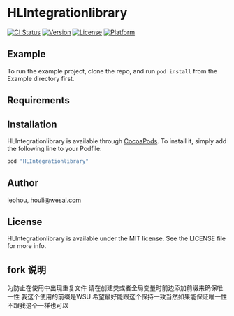 # HLIntegrationlibrary

[![CI Status](http://img.shields.io/travis/leohou/HLIntegrationlibrary.svg?style=flat)](https://travis-ci.org/leohou/HLIntegrationlibrary)
[![Version](https://img.shields.io/cocoapods/v/HLIntegrationlibrary.svg?style=flat)](http://cocoapods.org/pods/HLIntegrationlibrary)
[![License](https://img.shields.io/cocoapods/l/HLIntegrationlibrary.svg?style=flat)](http://cocoapods.org/pods/HLIntegrationlibrary)
[![Platform](https://img.shields.io/cocoapods/p/HLIntegrationlibrary.svg?style=flat)](http://cocoapods.org/pods/HLIntegrationlibrary)

## Example

To run the example project, clone the repo, and run `pod install` from the Example directory first.

## Requirements

## Installation

HLIntegrationlibrary is available through [CocoaPods](http://cocoapods.org). To install
it, simply add the following line to your Podfile:

```ruby
pod "HLIntegrationlibrary"
```

## Author

leohou, houli@wesai.com

## License

HLIntegrationlibrary is available under the MIT license. See the LICENSE file for more info.

## fork 说明
为防止在使用中出现重复文件 请在创建类或者全局变量时前边添加前缀来确保唯一性 我这个使用的前缀是WSU 希望最好能跟这个保持一致当然如果能保证唯一性不跟我这个一样也可以




